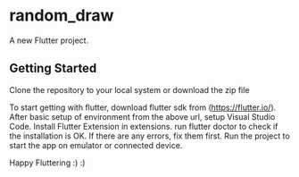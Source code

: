 # random_draw

A new Flutter project.

## Getting Started
Clone the repository to your local system or download the zip file

To start getting with flutter, download flutter sdk from (https://flutter.io/).
After basic setup of environment from the above url, setup Visual Studio Code.
Install Flutter Extension in extensions.
run flutter doctor to check if the installation is OK. If there are any errors, fix them first.
Run the project to start the app on emulator or connected device.

Happy Fluttering :) :)
